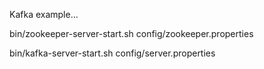 Kafka example...

bin/zookeeper-server-start.sh config/zookeeper.properties

bin/kafka-server-start.sh config/server.properties